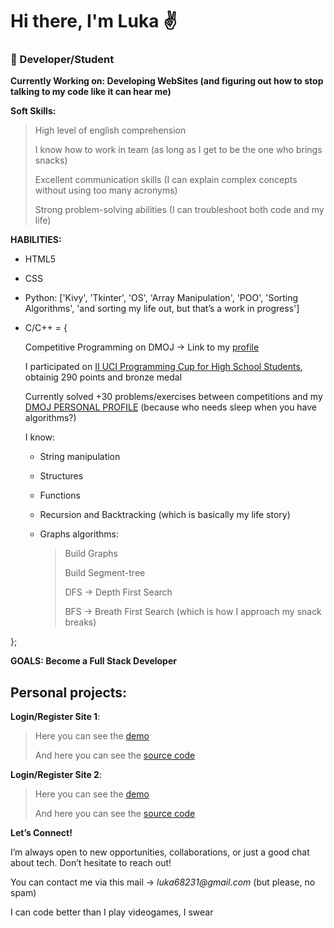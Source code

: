 # **Hi there, I'm Luka ✌️**
### 🚀 Developer/Student

**Currently Working on: Developing WebSites (and figuring out how to stop talking to my code like it can hear me)**

**Soft Skills:**
> High level of english comprehension
>
> I know how to work in team (as long as I get to be the one who brings snacks)
>
> Excellent communication skills (I can explain complex concepts without using too many acronyms)
> 
> Strong problem-solving abilities (I can troubleshoot both code and my life)

**HABILITIES:**
* HTML5
* CSS
* Python: ['Kivy', 'Tkinter', 'OS', 'Array Manipulation', 'POO', 'Sorting Algorithms', 'and sorting my life out, but that’s a work in progress']
* C/C++ = {

  Competitive Programming on DMOJ -> Link to my [profile](https://dmoj.uclv.edu.cu/user/Roybel878)

  I participated on [II UCI Programming Cup for High School Students](https://dmoj.uclv.edu.cu/contest/2copauci), obtainig 290 points and bronze medal

  Currently solved +30 problems/exercises between competitions and my [DMOJ PERSONAL PROFILE](https://dmoj.uclv.edu.cu/user/Roybel878) (because who needs sleep when you have algorithms?)

  I know:

    * String manipulation

    * Structures

    * Functions

    * Recursion and Backtracking (which is basically my life story)

    * Graphs algorithms:
 
      > Build Graphs
      >
      > Build Segment-tree
      >
      > DFS -> Depth First Search
      >
      > BFS -> Breath First Search (which is how I approach my snack breaks)

};

**GOALS: Become a Full Stack Developer**

## Personal projects:
**Login/Register Site 1**:
> Here you can see the [demo](https://luka7634.github.io/Login-Register-A/)
>
> And here you can see the [source code](https://github.com/luka7634/Login-Register-A.git)

**Login/Register Site 2**:
> Here you can see the [demo](https://luka7634.github.io/Login-Register-B)
>
> And here you can see the [source code](https://github.com/luka7634/Login-Register-B)

**Let’s Connect!**

I’m always open to new opportunities, collaborations, or just a good chat about tech. Don’t hesitate to reach out!

You can contact me via this mail -> _luka68231@gmail.com_ (but please, no spam)

I can code better than I play videogames, I swear